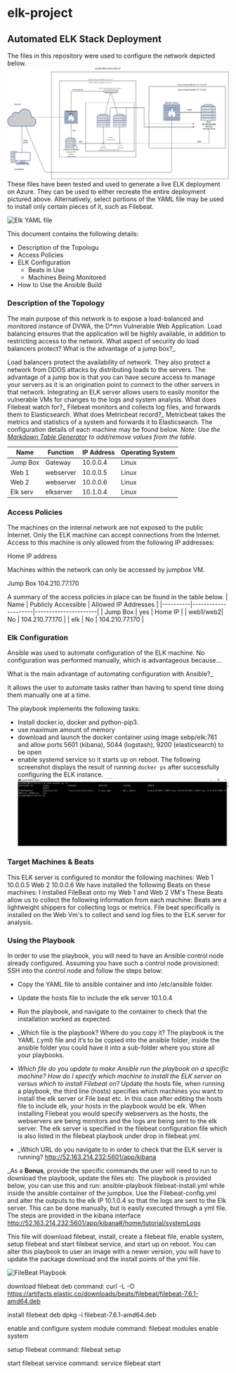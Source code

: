 # elk-project
## Automated ELK Stack Deployment
The files in this repository were used to configure the network depicted below.
![Final Network Diagram](Images/Network-diagram.png)
These files have been tested and used to generate a live ELK deployment on Azure. They can be used to either recreate the entire deployment pictured above. Alternatively, select portions of the YAML file may be used to install only certain pieces of it, such as Filebeat.
 
![Elk YAML file](ansible/elk-config.yml)

This document contains the following details:
- Description of the Topologu
- Access Policies
- ELK Configuration
  - Beats in Use
  - Machines Being Monitored
- How to Use the Ansible Build

### Description of the Topology
The main purpose of this network is to expose a load-balanced and monitored instance of DVWA, the D*mn Vulnerable Web Application.
Load balancing ensures that the application will be highly available, in addition to restricting access to the network.
What aspect of security do load balancers protect? What is the advantage of a jump box?_

Load balancers protect the availability of network. They also protect a network from DDOS attacks by distributing loads to the servers.
The advantage of a jump box is that you can have secure access to manage your servers as it is an origination point to connect to the other servers in that network.
Integrating an ELK server allows users to easily monitor the vulnerable VMs for changes to the logs and system analysis.
What does Filebeat watch for?_
Filebeat monitors and collects log files, and forwards them to Elasticsearch. 
What does Metricbeat record?_
Metricbeat takes the metrics and statistics of a system and forwards it to Elasticsearch.
The configuration details of each machine may be found below.
_Note: Use the [Markdown Table Generator](http://www.tablesgenerator.com/markdown_tables) to add/remove values from the table_.



| Name     | Function | IP Address | Operating System |
|----------|----------|------------|------------------|
| Jump Box | Gateway  | 10.0.0.4   | Linux            |
| Web 1    | webserver| 10.0.0.5   | Linux            |
| Web 2    | webserver| 10.0.0.6   | Linux            |
| Elk serv | elkserver| 10.1.0.4   | Linux            |
### Access Policies
The machines on the internal network are not exposed to the public Internet. 
Only the ELK machine can accept connections from the Internet. Access to this machine is only allowed from the following IP addresses:

Home IP address

Machines within the network can only be accessed by jumpbox VM.

Jump Box 104.210.77.170



A summary of the access policies in place can be found in the table below.
| Name     | Publicly Accessible | Allowed IP Addresses |
|----------|---------------------|----------------------|
| Jump Box |     yes             | Home IP              |
| web1/web2|     No              | 104.210.77.170       |
|  elk     |     No              | 104.210.77.170       |


### Elk Configuration
Ansible was used to automate configuration of the ELK machine. No configuration was performed manually, which is advantageous because...

What is the main advantage of automating configuration with Ansible?_

It allows the user to automate tasks rather than having to spend time doing them manually one at a time.

The playbook implements the following tasks:
- Install docker.io, docker and python-pip3.
- use maximum amount of memory
- download and launch the docker container using image sebp/elk:761 and allow ports 5601 (kibana), 5044 (logstash), 9200 (elasticsearch) to be open 
- enable systemd service so it starts up on reboot.
The following screenshot displays the result of running `docker ps` after successfully configuring the ELK instance.
![ELK-container-result](Images/elk-server-container.png)

### Target Machines & Beats
This ELK server is configured to monitor the following machines:
Web 1 10.0.0.5
Web 2 10.0.0.6
We have installed the following Beats on these machines:
I installed FileBeat onto my Web 1 and Web 2 VM's
These Beats allow us to collect the following information from each machine:
Beats are a lightweight shippers for collecting logs or metrics. File beat specifically is installed on the Web Vm's to collect and send log files to the ELK server for analysis.

### Using the Playbook
In order to use the playbook, you will need to have an Ansible control node already configured. Assuming you have such a control node provisioned: 
SSH into the control node and follow the steps below:
- Copy the YAML file to ansible container and into /etc/ansible folder.
- Update the hosts file to include the elk server 10.1.0.4
- Run the playbook, and navigate to the container to check that the installation worked as expected.

- _Which file is the playbook? Where do you copy it?
The playbook is the YAML (.yml) file and it’s to be copied into the ansible folder, inside the ansible folder you could have it into a sub-folder where you store all your playbooks.
- _Which file do you update to make Ansible run the playbook on a specific machine? How do I specify which machine to install the ELK server on versus which to install Filebeat on?_
Update the hosts file, when running a playbook, the third line (hosts) specifies which machines you want to install the elk server or File beat etc.
In this case after editing the hosts file to include elk, your hosts in the playbook would be elk. When installing Filebeat you would specify webservers as the hosts, the webservers are being monitors and the logs are being sent to the elk server. The elk server is specified in the filebeat configuration file which is also listed in the filebeat playbook under drop in filebeat.yml.


- _Which URL do you navigate to in order to check that the ELK server is running?
http://52.163.214.232:5601/app/kibana



_As a **Bonus**, provide the specific commands the user will need to run to download the playbook, update the files etc.
The playbook is provided below, you can use this and run: ansible-playbook filebeat-install.yml while inside the ansible container of the jumpbox. Use the Filebeat-config.yml and alter the outputs to the elk IP 10.1.0.4 so that the logs are sent to the Elk server.
This can be done manually, but is easily executed through a yml file. The steps are provided in the kibana interface http://52.163.214.232:5601/app/kibana#/home/tutorial/systemLogs

This file will download filebeat, install, create a filebeat file, enable system, setup filebeat and start filebeat service, and start up on reboot. You can alter this playbook to user an image with a newer version, you will have to update the package download and the install points of the yml file.

![FileBeat Playbook](ansible/filebeat.yml)


download filebeat deb
command: curl -L -O https://artifacts.elastic.co/downloads/beats/filebeat/filebeat-7.6.1-amd64.deb

install filebeat deb
dpkg -i filebeat-7.6.1-amd64.deb

enable and configure system module
command: filebeat modules enable system

setup filebeat
command: filebeat setup

start filebeat service
command: service filebeat start


 
